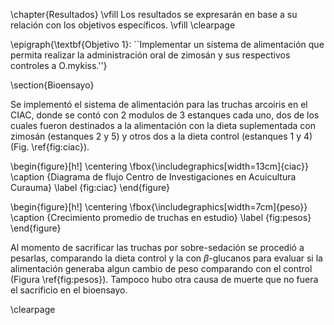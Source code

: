 \chapter{Resultados}
\vfill
Los resultados se expresarán en base a su relación con los objetivos específicos.
\vfill
\clearpage

\epigraph{\textbf{Objetivo 1}: ``Implementar un sistema de alimentación que permita realizar la administración oral de zimosán y sus respectivos controles a O.mykiss.''}

\section{Bioensayo}

Se implementó el sistema de alimentación para las truchas arcoiris en el CIAC, donde se contó con 2 modulos de 3 estanques cada uno, dos de los cuales fueron destinados a la alimentación con la dieta suplementada con zimosán (estanques 2 y 5) y otros dos a la dieta control (estanques 1 y 4) (Fig. \ref{fig:ciac}).

\begin{figure}[h!]
	\centering
	\fbox{\includegraphics[width=13cm]{ciac}}
	\caption {Diagrama de flujo Centro de Investigaciones en Acuicultura Curauma}
	\label {fig:ciac}
\end{figure}

\begin{figure}[h!]
	\centering
	\fbox{\includegraphics[width=7cm]{peso}}
	\caption {Crecimiento promedio de truchas en estudio}
	\label {fig:pesos}
\end{figure}

Al momento de sacrificar las truchas por sobre-sedación se procedió a pesarlas, comparando la dieta control y la con $\beta$-glucanos para evaluar si la alimentación generaba algun cambio de peso comparando con el control (Figura \ref{fig:pesos}). Tampoco hubo otra causa de muerte que no fuera el sacrificio en el bioensayo.

\clearpage
